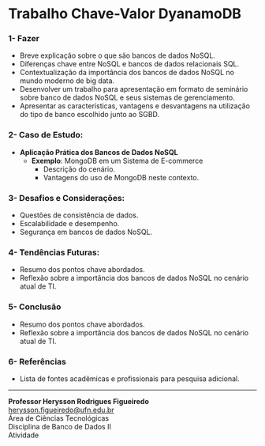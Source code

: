 # Trabalho Chave-Valor DyanamoDB

### 1- Fazer

- Breve explicação sobre o que são bancos de dados NoSQL.
- Diferenças chave entre NoSQL e bancos de dados relacionais SQL.
- Contextualização da importância dos bancos de dados NoSQL no mundo moderno de big data.
- Desenvolver um trabalho para apresentação em formato de seminário sobre banco de dados NoSQL e seus sistemas de gerenciamento. 
- Apresentar as características, vantagens e desvantagens na utilização do tipo de banco escolhido junto ao SGBD.

### 2- Caso de Estudo:
- **Aplicação Prática dos Bancos de Dados NoSQL**
  - **Exemplo**: MongoDB em um Sistema de E-commerce
    - Descrição do cenário.
    - Vantagens do uso de MongoDB neste contexto.

### 3- Desafios e Considerações:
- Questões de consistência de dados.
- Escalabilidade e desempenho.
- Segurança em bancos de dados NoSQL.

### 4- Tendências Futuras:
- Resumo dos pontos chave abordados.
- Reflexão sobre a importância dos bancos de dados NoSQL no cenário atual de TI.

### 5- Conclusão
- Resumo dos pontos chave abordados.
- Reflexão sobre a importância dos bancos de dados NoSQL no cenário atual de TI.

### 6- Referências
- Lista de fontes acadêmicas e profissionais para pesquisa adicional.

---

**Professor Herysson Rodrigues Figueiredo**  
herysson.figueiredo@ufn.edu.br  
Área de Ciências Tecnológicas  
Disciplina de Banco de Dados II  
Atividade

